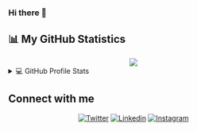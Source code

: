 ### Hi there 👋

## 📊 My GitHub Statistics

<div align="center">
  <img src="https://github-readme-streak-stats.herokuapp.com?user=eze1376&theme=highcontrast"/>
</div>

<details> 
  <summary>💻 GitHub Profile Stats</summary>
  <div align="center">
    <br/>
        <a href="https://github.com/eze1376/github-readme-stats"><img alt="eze1376's Github Stats" src="https://github-readme-stats.vercel.app/api?username=eze1376&show_icons=true&count_private=true&theme=vision-friendly-dark&hide_border=true" height="192px"/></a>
    <a href="https://github.com/eze1376/github-readme-stats"><img alt="eze1376's Top Languages" src="https://github-readme-stats.vercel.app/api/top-langs/?username=eze1376&langs_count=8&layout=compact&theme=vision-friendly-dark&hide_border=true" height="192px"/></a>
    <br/>
  </div>
  <b>Note:</b> <em>Top languages is only a metric of the languages my public code consists of and doesn't reflect experience or skill level.</em>
</details>


## Connect with me

<p align="center">
    <a href="https://twitter.com/ErfanZekri"><img alt="Twitter" title="Twitter" src="https://img.shields.io/badge/-Twitter-1DA1F2?style=for-the-badge&logo=twitter&logoColor=white"/></a>
    <a href="https://www.linkedin.com/in/erfan-zekri-esfahani/"><img alt="Linkedin" title="LinkedIn" src="https://img.shields.io/badge/-Linkedin-0A66C2?style=for-the-badge&logo=linkedin&logoColor=white"/></a>
    <a href="https://www.instagram.com/erfanzekri/"><img alt="Instagram" title="Instagram" src="https://img.shields.io/badge/-Instagram-E4405F?style=for-the-badge&logo=instagram&logoColor=white"/></a>
    
</p>

<!--
**eze1376/eze1376** is a ✨ _special_ ✨ repository because its `README.md` (this file) appears on your GitHub profile.

Here are some ideas to get you started:

- 🔭 I’m currently working on ...
- 🌱 I’m currently learning ...
- 👯 I’m looking to collaborate on ...
- 🤔 I’m looking for help with ...
- 💬 Ask me about ...
- 📫 How to reach me: ...
- 😄 Pronouns: ...
- ⚡ Fun fact: ...
-->
